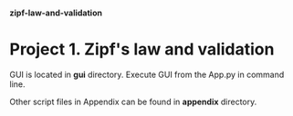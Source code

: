 #### zipf-law-and-validation

# Project 1. Zipf's law and validation

GUI is located in **gui** directory. Execute GUI from the App.py in command line.

Other script files in Appendix can be found in **appendix** directory.

